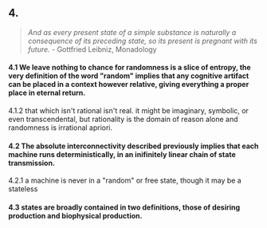 ## 4.

> _And as every present state of a simple substance is naturally a consequence of its preceding state, so its present is pregnant with its future._ - Gottfried Leibniz, Monadology


#### 4.1 We leave nothing to chance for randomness is a slice of entropy, the very definition of the word "random" implies that any cognitive artifact can be placed in a context however relative, giving everything a proper place in eternal return. 

4.1.2 that which isn't rational isn't real. it might be imaginary, symbolic, or even transcendental, but rationality is the domain of reason alone and randomness is irrational apriori.

#### 4.2 The absolute interconnectivity described previously implies that each machine runs deterministically, in an inifinitely linear chain of state transmission.

4.2.1 a machine is never in a "random" or free state, though it may be a stateless


#### 4.3 states are broadly contained in two definitions, those of desiring production and biophysical production.
